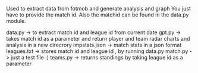 Used to extract data from fotmob and generate analysis and graph
You just have to provide the match id.
Also the matchid can be found in the data.py module.

data.py -> to extract match id and league id from current date
gpt.py -> takes match id as a parameter and return player and team radar charts and analysis in a new direcrory
impstats.json -> match stats in a json format
leagues.txt -> stores match id and league id , by running data.py
match.py -> just a test file :)
teams.py -> returns standings by taking league id as a parameter
